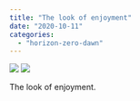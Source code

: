 ```yaml
---
title: "The look of enjoyment"
date: "2020-10-11"
categories: 
  - "horizon-zero-dawn"
---
```


[![](images/The-look-of-enjoyment-scaled-1.jpg)](images/The-look-of-enjoyment-scaled-1.jpg)
[![](images/The-look-of-enjoyment-scaled-1.jpg)](images/The-look-of-enjoyment-scaled-1.jpg)

The look of enjoyment.
